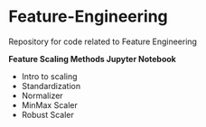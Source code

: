 # Feature-Engineering
Repository for code related to Feature Engineering

**Feature Scaling Methods Jupyter Notebook**
- Intro to scaling
- Standardization
- Normalizer
- MinMax Scaler
- Robust Scaler
